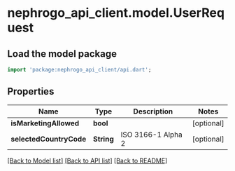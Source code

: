 # nephrogo_api_client.model.UserRequest

## Load the model package
```dart
import 'package:nephrogo_api_client/api.dart';
```

## Properties
Name | Type | Description | Notes
------------ | ------------- | ------------- | -------------
**isMarketingAllowed** | **bool** |  | [optional] 
**selectedCountryCode** | **String** | ISO 3166-1 Alpha 2 | [optional] 

[[Back to Model list]](../README.md#documentation-for-models) [[Back to API list]](../README.md#documentation-for-api-endpoints) [[Back to README]](../README.md)


